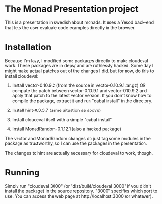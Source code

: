 # The Monad Presentation project

This is a presentation in swedish about monads.  It uses a Yesod
back-end that lets the user evaluate code examples directly in the
browser.

# Installation

Because I'm lazy, I modified some packages directly to make cloudeval
work.  These packages are in deps/ and are ruthlessly hacked.  Some
day I might make actual patches out of the changes I did, but for now,
do this to install cloudeval:

 1. Install vector-0.10.9.2 (from the source in
    vector-0.10.9.1.tar.gz) OR compute the patch between
    vector-0.10.9.1 and vector-0.10.9.2 and apply that patch to the
    latest vector version.  If you don't know how to compile the
    package, extract it and run "cabal install" in the directory.

 2. Install hint-0.3.3.7 (same situation as above)

 3. Install cloudeval itself with a simple "cabal install"

 4. Install MonadRandom-0.1.12.1 (also a hacked package)

The vector and MonadRandom changes do just tag some modules in the
package as trustworthy, so I can use the packages in the
presentation.

The changes to hint are actually necessary for cloudeval to work,
though.

# Running

Simply run "cloudeval 3000" (or "dist/build/cloudeval 3000" if you
didn't install the package) in the source repository.  "3000"
specifies which port to use.  You can access the web page at
http://localhost:3000 (or whatever).
